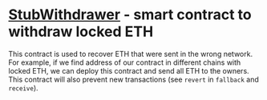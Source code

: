 # [StubWithdrawer](/contracts/StubWithdrawer.sol) - smart contract to withdraw locked ETH

This contract is used to recover ETH that were sent in the wrong network.
For example, if we find address of our contract in different chains with locked ETH,
we can deploy this contract and send all ETH to the owners.
This contract will also prevent new transactions (see `revert` in `fallback` and `receive`). 
